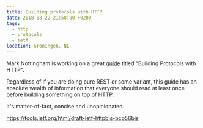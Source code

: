 ```yaml
---
title: Building protocols with HTTP
date: 2018-08-22 21:58:00 +0200
tags:
  - http
  - protocols
  - ietf
location: Groningen, NL
---
```


Mark Nottingham is working on a great [guide][1] titled "Building Protocols
with HTTP".

Regardless of if you are doing pure REST or some variant, this guide has an
absolute wealth of information that everyone should read at least once before
building something on top of HTTP.

It's matter-of-fact, concise and unopinionated.

<https://tools.ietf.org/html/draft-ietf-httpbis-bcp56bis>

[1]: https://tools.ietf.org/html/draft-ietf-httpbis-bcp56bis
